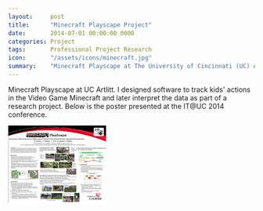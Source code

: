```yaml
---
layout:     post
title:      "Minecraft Playscape Project"
date:       2014-07-01 00:00:00 0000
categories: Project
tags:       Professional Project Research
icon:       "/assets/icons/minecraft.jpg"
summary: 	"Minecraft Playscape at The University of Cincinnati (UC) Arlitt. I designed software to track kids' actions in the Video Game Minecraft and later interpret the data as part of a research project. This project was later presented at the 2014 IT@UC conference."
---
```


Minecraft Playscape at UC Artlitt. I designed software to track kids' actions in the Video Game Minecraft and later interpret the data as part of a research project. Below is the poster presented at the IT@UC 2014 conference.

[![Poster Presented at IT@UC 2014 Conference](/assets/projects/playscape/playscape.jpg)](https://drive.google.com/file/d/0B0gCZqueOMVIWnMzUmtxQXB2dGs)
